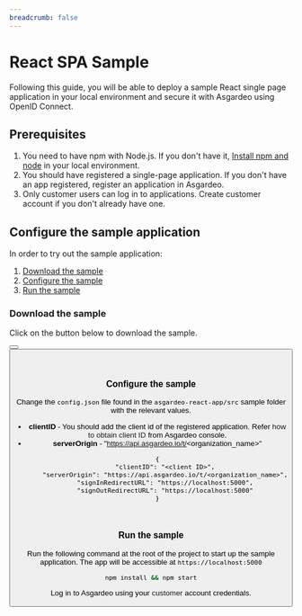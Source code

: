 ```yaml
---
breadcrumb: false
---
```


# React SPA Sample

Following this guide, you will be able to deploy a sample React single page application in your local environment and secure it with Asgardeo using OpenID Connect.

## Prerequisites
1. You need to have npm with Node.js. If you don't have it, [Install npm and node](https://www.npmjs.com/get-npm) in your local environment.
2. You should have registered a single-page application. If you don't have an app registered, <a :href="$withBase('/guides/applications/spa/register-app')">register an application</a> in Asgardeo.
3. Only <a :href="$withBase('/guides/user-management/manage-users/user-accounts/customer/')">customer</a> users can log in to applications. <a :href="$withBase('/guides/user-management/manage-users/user-accounts/customer/#onboard-customer-user')">Create customer account</a> if you don't already have one.

## Configure the sample application
In order to try out the sample application:
1. [Download the sample](#download-the-sample)
2. [Configure the sample](#configure-the-sample)
3. [Run the sample](#run-the-sample)

### Download the sample

Click on the button below to download the sample.

<Button 
    buttonType='grey-outlined-icon'
    displayType='inline-button'
    buttonText='Download Sample'
    startIconPath='images/technologies/react-logo.svg'
    endIconPath='icons/downloadIcon.svg'
    externalLink='https://github.com/asgardeo/asgardeo-auth-react-sdk/releases/latest/download/asgardeo-react-app.zip'
    v-bind:openInNewTab='true'
/>
<Button 
    buttonType='grey-outlined-icon'
    displayType='inline-button'
    buttonText='View source'
    endIconPath='images/technologies/github-logo.svg'
    externalLink='https://github.com/asgardeo/asgardeo-auth-react-sdk/tree/main/samples/asgardeo-react-app'
    v-bind:openInNewTab='true'
/>

<br>

### Configure the sample

Change the `config.json` file found in the `asgardeo-react-app/src` sample folder with the relevant values.
 - **clientID** - You should add the client id of the registered application. Refer <a :href="$withBase('/guides/applications/spa/configure-login/#obtain-client-id')">how to obtain client ID</a> from Asgardeo console.
 - **serverOrigin** - "https://api.asgardeo.io/t/<organization_name>"
    ``` json{2,3}
    {
        "clientID": "<client ID>",
        "serverOrigin": "https://api.asgardeo.io/t/<organization_name>",
        "signInRedirectURL": "https://localhost:5000",
        "signOutRedirectURL": "https://localhost:5000"
    }
    ```

<br>

### Run the sample

Run the following command at the root of the project to start up the sample application. The app will be accessible at `https://localhost:5000` 

```bash
npm install && npm start
```
Log in to Asgardeo using your <a :href="$withBase('/guides/user-management/manage-users/user-accounts/customer/')">customer</a> account credentials.

